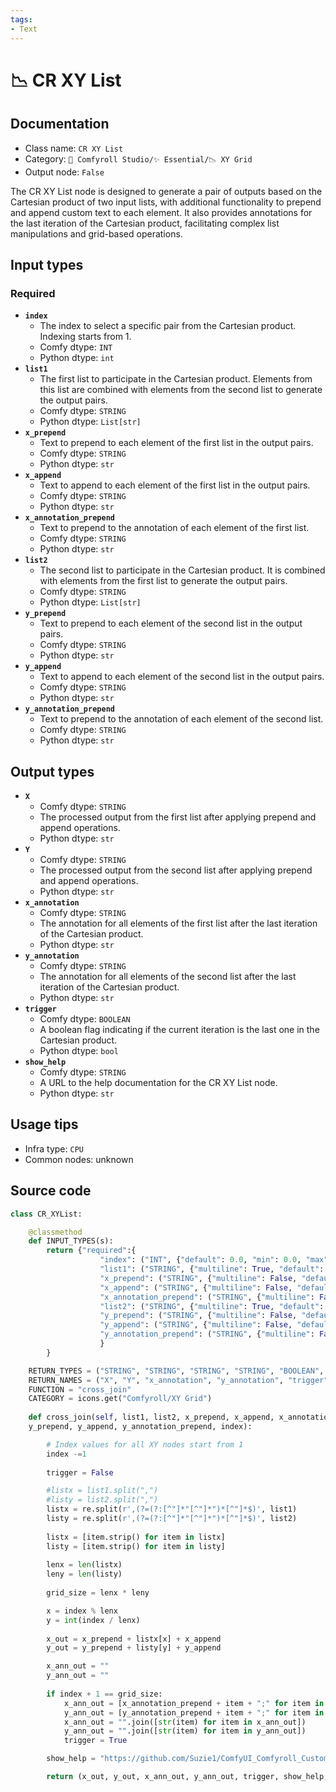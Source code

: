 ```yaml
---
tags:
- Text
---
```


# 📉 CR XY List
## Documentation
- Class name: `CR XY List`
- Category: `🧩 Comfyroll Studio/✨ Essential/📉 XY Grid`
- Output node: `False`

The CR XY List node is designed to generate a pair of outputs based on the Cartesian product of two input lists, with additional functionality to prepend and append custom text to each element. It also provides annotations for the last iteration of the Cartesian product, facilitating complex list manipulations and grid-based operations.
## Input types
### Required
- **`index`**
    - The index to select a specific pair from the Cartesian product. Indexing starts from 1.
    - Comfy dtype: `INT`
    - Python dtype: `int`
- **`list1`**
    - The first list to participate in the Cartesian product. Elements from this list are combined with elements from the second list to generate the output pairs.
    - Comfy dtype: `STRING`
    - Python dtype: `List[str]`
- **`x_prepend`**
    - Text to prepend to each element of the first list in the output pairs.
    - Comfy dtype: `STRING`
    - Python dtype: `str`
- **`x_append`**
    - Text to append to each element of the first list in the output pairs.
    - Comfy dtype: `STRING`
    - Python dtype: `str`
- **`x_annotation_prepend`**
    - Text to prepend to the annotation of each element of the first list.
    - Comfy dtype: `STRING`
    - Python dtype: `str`
- **`list2`**
    - The second list to participate in the Cartesian product. It is combined with elements from the first list to generate the output pairs.
    - Comfy dtype: `STRING`
    - Python dtype: `List[str]`
- **`y_prepend`**
    - Text to prepend to each element of the second list in the output pairs.
    - Comfy dtype: `STRING`
    - Python dtype: `str`
- **`y_append`**
    - Text to append to each element of the second list in the output pairs.
    - Comfy dtype: `STRING`
    - Python dtype: `str`
- **`y_annotation_prepend`**
    - Text to prepend to the annotation of each element of the second list.
    - Comfy dtype: `STRING`
    - Python dtype: `str`
## Output types
- **`X`**
    - Comfy dtype: `STRING`
    - The processed output from the first list after applying prepend and append operations.
    - Python dtype: `str`
- **`Y`**
    - Comfy dtype: `STRING`
    - The processed output from the second list after applying prepend and append operations.
    - Python dtype: `str`
- **`x_annotation`**
    - Comfy dtype: `STRING`
    - The annotation for all elements of the first list after the last iteration of the Cartesian product.
    - Python dtype: `str`
- **`y_annotation`**
    - Comfy dtype: `STRING`
    - The annotation for all elements of the second list after the last iteration of the Cartesian product.
    - Python dtype: `str`
- **`trigger`**
    - Comfy dtype: `BOOLEAN`
    - A boolean flag indicating if the current iteration is the last one in the Cartesian product.
    - Python dtype: `bool`
- **`show_help`**
    - Comfy dtype: `STRING`
    - A URL to the help documentation for the CR XY List node.
    - Python dtype: `str`
## Usage tips
- Infra type: `CPU`
- Common nodes: unknown


## Source code
```python
class CR_XYList:

    @classmethod
    def INPUT_TYPES(s):
        return {"required":{
                    "index": ("INT", {"default": 0.0, "min": 0.0, "max": 9999.0, "step": 1.0,}),
                    "list1": ("STRING", {"multiline": True, "default": "x"}), #"forceInput": True}),
                    "x_prepend": ("STRING", {"multiline": False, "default": ""}),
                    "x_append": ("STRING", {"multiline": False, "default": ""}),
                    "x_annotation_prepend": ("STRING", {"multiline": False, "default": ""}),                    
                    "list2": ("STRING", {"multiline": True, "default": "y"}),
                    "y_prepend": ("STRING", {"multiline": False, "default": ""}),
                    "y_append": ("STRING", {"multiline": False, "default": ""}),                    
                    "y_annotation_prepend": ("STRING", {"multiline": False, "default": ""}),
                    }
        }

    RETURN_TYPES = ("STRING", "STRING", "STRING", "STRING", "BOOLEAN", "STRING", )
    RETURN_NAMES = ("X", "Y", "x_annotation", "y_annotation", "trigger", "show_help", ) 
    FUNCTION = "cross_join"
    CATEGORY = icons.get("Comfyroll/XY Grid") 
    
    def cross_join(self, list1, list2, x_prepend, x_append, x_annotation_prepend,
    y_prepend, y_append, y_annotation_prepend, index):

        # Index values for all XY nodes start from 1
        index -=1
        
        trigger = False

        #listx = list1.split(",")
        #listy = list2.split(",")
        listx = re.split(r',(?=(?:[^"]*"[^"]*")*[^"]*$)', list1)
        listy = re.split(r',(?=(?:[^"]*"[^"]*")*[^"]*$)', list2)
        
        listx = [item.strip() for item in listx]
        listy = [item.strip() for item in listy]
        
        lenx = len(listx)
        leny = len(listy)
        
        grid_size = lenx * leny

        x = index % lenx
        y = int(index / lenx)
        
        x_out = x_prepend + listx[x] + x_append
        y_out = y_prepend + listy[y] + y_append

        x_ann_out = ""
        y_ann_out = ""
        
        if index + 1 == grid_size:
            x_ann_out = [x_annotation_prepend + item + ";" for item in listx]
            y_ann_out = [y_annotation_prepend + item + ";" for item in listy]
            x_ann_out = "".join([str(item) for item in x_ann_out])
            y_ann_out = "".join([str(item) for item in y_ann_out])
            trigger = True

        show_help = "https://github.com/Suzie1/ComfyUI_Comfyroll_CustomNodes/wiki/XY-Grid-Nodes#cr-xy-list"

        return (x_out, y_out, x_ann_out, y_ann_out, trigger, show_help, )

```
